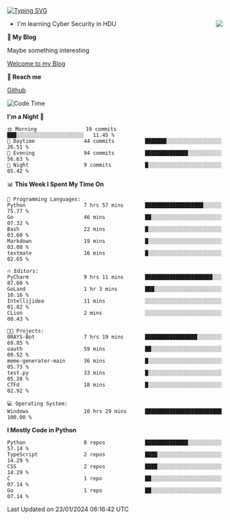 [![Typing SVG](https://readme-typing-svg.herokuapp.com?font=Fira+Code&pause=1000&random=false&width=450&height=60&lines=Hello+%F0%9F%91%8B%F0%9F%8F%BB;I'm+JBNRZ)](https://git.io/typing-svg)

<a href="#">
  <img align="right" src="https://github-readme-stats.vercel.app/api?username=JBNRZ&show_icons=true&bg_color=15,f2f7fd,E0EAFC" />
</a>

- I'm learning Cyber Security in HDU

 **🌱 My Blog**

Maybe something interesting

[Welcome to my Blog](https://jbnrz.com.cn/)

 **💬 Reach me** 

[Github](https://github.com/JBNRZ)


<!--START_SECTION:waka-->
![Code Time](http://img.shields.io/badge/Code%20Time-274%20hrs%2052%20mins-blue)

**I'm a Night 🦉** 

```text
🌞 Morning                19 commits          ███░░░░░░░░░░░░░░░░░░░░░░   11.45 % 
🌆 Daytime                44 commits          ███████░░░░░░░░░░░░░░░░░░   26.51 % 
🌃 Evening                94 commits          ██████████████░░░░░░░░░░░   56.63 % 
🌙 Night                  9 commits           █░░░░░░░░░░░░░░░░░░░░░░░░   05.42 % 
```


📊 **This Week I Spent My Time On** 

```text
💬 Programming Languages: 
Python                   7 hrs 57 mins       ███████████████████░░░░░░   75.77 % 
Go                       46 mins             ██░░░░░░░░░░░░░░░░░░░░░░░   07.32 % 
Bash                     22 mins             █░░░░░░░░░░░░░░░░░░░░░░░░   03.60 % 
Markdown                 19 mins             █░░░░░░░░░░░░░░░░░░░░░░░░   03.08 % 
textmate                 16 mins             █░░░░░░░░░░░░░░░░░░░░░░░░   02.65 % 

🔥 Editors: 
PyCharm                  9 hrs 11 mins       ██████████████████████░░░   87.60 % 
GoLand                   1 hr 3 mins         ███░░░░░░░░░░░░░░░░░░░░░░   10.16 % 
Intellijidea             11 mins             ░░░░░░░░░░░░░░░░░░░░░░░░░   01.82 % 
CLion                    2 mins              ░░░░░░░░░░░░░░░░░░░░░░░░░   00.43 % 

🐱‍💻 Projects: 
0RAYS-Bot                7 hrs 19 mins       █████████████████░░░░░░░░   69.85 % 
oauth                    59 mins             ██░░░░░░░░░░░░░░░░░░░░░░░   09.52 % 
meme-generator-main      36 mins             █░░░░░░░░░░░░░░░░░░░░░░░░   05.73 % 
test.py                  33 mins             █░░░░░░░░░░░░░░░░░░░░░░░░   05.28 % 
CTFd                     18 mins             █░░░░░░░░░░░░░░░░░░░░░░░░   02.92 % 

💻 Operating System: 
Windows                  10 hrs 29 mins      █████████████████████████   100.00 % 
```

**I Mostly Code in Python** 

```text
Python                   8 repos             ██████████████░░░░░░░░░░░   57.14 % 
TypeScript               2 repos             ████░░░░░░░░░░░░░░░░░░░░░   14.29 % 
CSS                      2 repos             ████░░░░░░░░░░░░░░░░░░░░░   14.29 % 
C                        1 repo              ██░░░░░░░░░░░░░░░░░░░░░░░   07.14 % 
Go                       1 repo              ██░░░░░░░░░░░░░░░░░░░░░░░   07.14 % 
```




 Last Updated on 23/01/2024 06:16:42 UTC
<!--END_SECTION:waka-->
